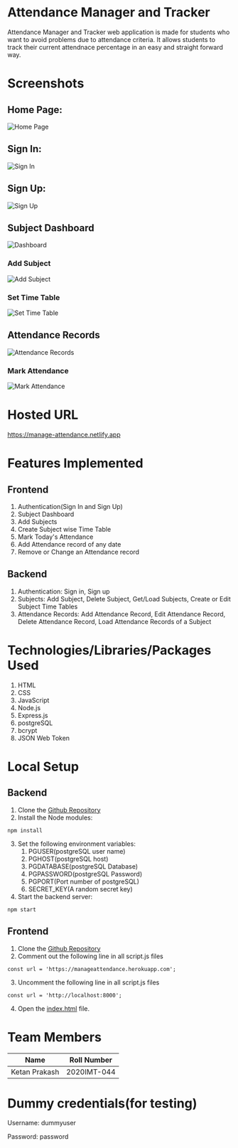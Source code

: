 # Attendance Manager and Tracker
Attendance Manager and Tracker web application is made for students who want to avoid problems due to attendance criteria. It allows students to track their current attendnace percentage in an easy and straight forward way.

# Screenshots

## Home Page: 
![Home Page](./assets/Screenshots/Home-Page.png)

## Sign In:
![Sign In](./assets/Screenshots/SignIn.png)

## Sign Up:
![Sign Up](./assets/Screenshots/SignUp.png)

## Subject Dashboard
![Dashboard](./assets/Screenshots/Dashboard.png)

### Add Subject 
![Add Subject](./assets/Screenshots/Add-Subject.png)

### Set Time Table
![Set Time Table](./assets/Screenshots/Set-Time-Table.png)

## Attendance Records

![Attendance Records](./assets/Screenshots/Records.png)

### Mark Attendance
![Mark Attendance](./assets/Screenshots/Mark-Attendance.png)

# Hosted URL
https://manage-attendance.netlify.app

# Features Implemented
## Frontend
1. Authentication(Sign In and Sign Up)
1. Subject Dashboard
1. Add Subjects
1. Create Subject wise Time Table
1. Mark Today's Attendance
1. Add Attendance record of any date
1. Remove or Change an Attendance record 

## Backend
1. Authentication: Sign in, Sign up
1. Subjects: Add Subject, Delete Subject, Get/Load Subjects, Create or Edit Subject Time Tables
1. Attendance Records: Add Attendance Record, Edit Attendance Record, Delete Attendance Record, Load Attendance Records of a Subject


# Technologies/Libraries/Packages Used
1. HTML
1. CSS
1. JavaScript
1. Node.js
1. Express.js
1. postgreSQL
1. bcrypt
1. JSON Web Token

# Local Setup
## Backend
1. Clone the [Github Repository](https://github.com/ketanprakash/manage-attendance-backend)
2. Install the Node modules: 
``` 
npm install
```
3. Set the following environment variables:
    1. PGUSER(postgreSQL user name)
    1. PGHOST(postgreSQL host)
    1. PGDATABASE(postgreSQL Database)
    1. PGPASSWORD(postgreSQL Password)
    1. PGPORT(Port number of postgreSQL)
    1. SECRET_KEY(A random secret key)
4. Start the backend server: 
```
npm start
```

## Frontend 
1. Clone the [Github Repository](https://github.com/ketanprakash/manage-attendance-frontend)
2. Comment out the following line in all script.js files
```
const url = 'https://manageattendance.herokuapp.com';
```
3. Uncomment the following line in all script.js files
```
const url = 'http://localhost:8000';
```
4. Open the [index.html](./index.html) file.

# Team Members
| Name | Roll Number |
| --- | ----------- |
| Ketan Prakash | 2020IMT-044 |

# Dummy credentials(for testing)

Username: dummyuser

Password: password
